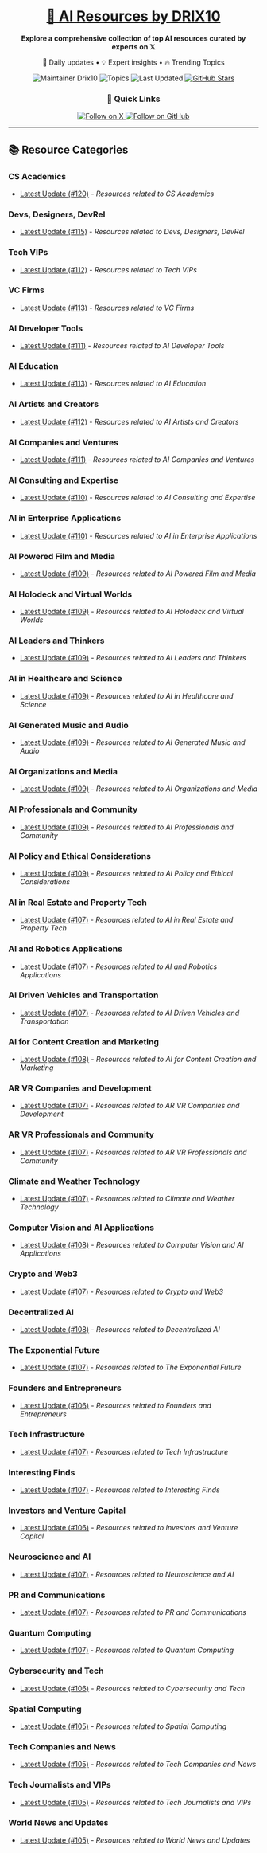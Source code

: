 
<div align="center">
  <h1><a href="https://x.com/DRIX_10_" target="_blank">🚀 AI Resources by DRIX10</a></h1>
  <p><strong>Explore a comprehensive collection of top AI resources curated by experts on 𝕏</strong></p>
  <p>🌟 Daily updates • 💡 Expert insights • 🔥 Trending Topics</p>

  <img src="https://img.shields.io/badge/Maintainer-Drix10-blue?style=for-the-badge" alt="Maintainer Drix10" />
  <img src="https://img.shields.io/badge/Topics-Everything%2C%20AI-red?style=for-the-badge" alt="Topics" />
  <img src="https://img.shields.io/github/last-commit/Drix10/ai-resources?style=for-the-badge&color=5D6D7E" alt="Last Updated" />
  <a href="https://github.com/Drix10/ai-resources"><img src="https://img.shields.io/github/stars/Drix10/ai-resources?style=for-the-badge&color=yellow" alt="GitHub Stars" /></a>

  <br>

  <h3>🌟 Quick Links</h3>
    <a href="https://x.com/DRIX_10_">
      <img src="https://img.shields.io/badge/Follow_on_𝕏-black?style=for-the-badge&logo=x&logoColor=white" alt="Follow on X" />
    </a>
    <a href="https://github.com/Drix10">
      <img src="https://img.shields.io/badge/Follow_on_GitHub-black?style=for-the-badge&logo=github&logoColor=white" alt="Follow on GitHub" />
    </a>
</div>

---

## 📚 Resource Categories

### CS Academics

*   [Latest Update (#120)](https://github.com/Drix10/ai-resources/blob/main/CS%20Academics/resources-120.md) - *Resources related to CS Academics*

### Devs, Designers, DevRel

*   [Latest Update (#115)](https://github.com/Drix10/ai-resources/blob/main/Devs%2C%20Designers%2C%20DevRel/resources-115.md) - *Resources related to Devs, Designers, DevRel*

### Tech VIPs

*   [Latest Update (#112)](https://github.com/Drix10/ai-resources/blob/main/Tech%20VIPs/resources-112.md) - *Resources related to Tech VIPs*

### VC Firms

*   [Latest Update (#113)](https://github.com/Drix10/ai-resources/blob/main/VC%20Firms/resources-113.md) - *Resources related to VC Firms*

### AI Developer Tools

*   [Latest Update (#111)](https://github.com/Drix10/ai-resources/blob/main/AI%20Developer%20Tools/resources-111.md) - *Resources related to AI Developer Tools*

### AI Education

*   [Latest Update (#113)](https://github.com/Drix10/ai-resources/blob/main/AI%20Education/resources-113.md) - *Resources related to AI Education*

### AI Artists and Creators

*   [Latest Update (#112)](https://github.com/Drix10/ai-resources/blob/main/AI%20Artists%20and%20Creators/resources-112.md) - *Resources related to AI Artists and Creators*

### AI Companies and Ventures

*   [Latest Update (#111)](https://github.com/Drix10/ai-resources/blob/main/AI%20Companies%20and%20Ventures/resources-111.md) - *Resources related to AI Companies and Ventures*

### AI Consulting and Expertise

*   [Latest Update (#110)](https://github.com/Drix10/ai-resources/blob/main/AI%20Consulting%20and%20Expertise/resources-110.md) - *Resources related to AI Consulting and Expertise*

### AI in Enterprise Applications

*   [Latest Update (#110)](https://github.com/Drix10/ai-resources/blob/main/AI%20in%20Enterprise%20Applications/resources-110.md) - *Resources related to AI in Enterprise Applications*

### AI Powered Film and Media

*   [Latest Update (#109)](https://github.com/Drix10/ai-resources/blob/main/AI%20Powered%20Film%20and%20Media/resources-109.md) - *Resources related to AI Powered Film and Media*

### AI Holodeck and Virtual Worlds

*   [Latest Update (#109)](https://github.com/Drix10/ai-resources/blob/main/AI%20Holodeck%20and%20Virtual%20Worlds/resources-109.md) - *Resources related to AI Holodeck and Virtual Worlds*

### AI Leaders and Thinkers

*   [Latest Update (#109)](https://github.com/Drix10/ai-resources/blob/main/AI%20Leaders%20and%20Thinkers/resources-109.md) - *Resources related to AI Leaders and Thinkers*

### AI in Healthcare and Science

*   [Latest Update (#109)](https://github.com/Drix10/ai-resources/blob/main/AI%20in%20Healthcare%20and%20Science/resources-109.md) - *Resources related to AI in Healthcare and Science*

### AI Generated Music and Audio

*   [Latest Update (#109)](https://github.com/Drix10/ai-resources/blob/main/AI%20Generated%20Music%20and%20Audio/resources-109.md) - *Resources related to AI Generated Music and Audio*

### AI Organizations and Media

*   [Latest Update (#109)](https://github.com/Drix10/ai-resources/blob/main/AI%20Organizations%20and%20Media/resources-109.md) - *Resources related to AI Organizations and Media*

### AI Professionals and Community

*   [Latest Update (#109)](https://github.com/Drix10/ai-resources/blob/main/AI%20Professionals%20and%20Community/resources-109.md) - *Resources related to AI Professionals and Community*

### AI Policy and Ethical Considerations

*   [Latest Update (#109)](https://github.com/Drix10/ai-resources/blob/main/AI%20Policy%20and%20Ethical%20Considerations/resources-109.md) - *Resources related to AI Policy and Ethical Considerations*

### AI in Real Estate and Property Tech

*   [Latest Update (#107)](https://github.com/Drix10/ai-resources/blob/main/AI%20in%20Real%20Estate%20and%20Property%20Tech/resources-107.md) - *Resources related to AI in Real Estate and Property Tech*

### AI and Robotics Applications

*   [Latest Update (#107)](https://github.com/Drix10/ai-resources/blob/main/AI%20and%20Robotics%20Applications/resources-107.md) - *Resources related to AI and Robotics Applications*

### AI Driven Vehicles and Transportation

*   [Latest Update (#107)](https://github.com/Drix10/ai-resources/blob/main/AI%20Driven%20Vehicles%20and%20Transportation/resources-107.md) - *Resources related to AI Driven Vehicles and Transportation*

### AI for Content Creation and Marketing

*   [Latest Update (#108)](https://github.com/Drix10/ai-resources/blob/main/AI%20for%20Content%20Creation%20and%20Marketing/resources-108.md) - *Resources related to AI for Content Creation and Marketing*

### AR VR Companies and Development

*   [Latest Update (#107)](https://github.com/Drix10/ai-resources/blob/main/AR%20VR%20Companies%20and%20Development/resources-107.md) - *Resources related to AR VR Companies and Development*

### AR VR Professionals and Community

*   [Latest Update (#107)](https://github.com/Drix10/ai-resources/blob/main/AR%20VR%20Professionals%20and%20Community/resources-107.md) - *Resources related to AR VR Professionals and Community*

### Climate and Weather Technology

*   [Latest Update (#107)](https://github.com/Drix10/ai-resources/blob/main/Climate%20and%20Weather%20Technology/resources-107.md) - *Resources related to Climate and Weather Technology*

### Computer Vision and AI Applications

*   [Latest Update (#108)](https://github.com/Drix10/ai-resources/blob/main/Computer%20Vision%20and%20AI%20Applications/resources-108.md) - *Resources related to Computer Vision and AI Applications*

### Crypto and Web3

*   [Latest Update (#107)](https://github.com/Drix10/ai-resources/blob/main/Crypto%20and%20Web3/resources-107.md) - *Resources related to Crypto and Web3*

### Decentralized AI

*   [Latest Update (#108)](https://github.com/Drix10/ai-resources/blob/main/Decentralized%20AI/resources-108.md) - *Resources related to Decentralized AI*

### The Exponential Future

*   [Latest Update (#107)](https://github.com/Drix10/ai-resources/blob/main/The%20Exponential%20Future/resources-107.md) - *Resources related to The Exponential Future*

### Founders and Entrepreneurs

*   [Latest Update (#106)](https://github.com/Drix10/ai-resources/blob/main/Founders%20and%20Entrepreneurs/resources-106.md) - *Resources related to Founders and Entrepreneurs*

### Tech Infrastructure

*   [Latest Update (#107)](https://github.com/Drix10/ai-resources/blob/main/Tech%20Infrastructure/resources-107.md) - *Resources related to Tech Infrastructure*

### Interesting Finds

*   [Latest Update (#107)](https://github.com/Drix10/ai-resources/blob/main/Interesting%20Finds/resources-107.md) - *Resources related to Interesting Finds*

### Investors and Venture Capital

*   [Latest Update (#106)](https://github.com/Drix10/ai-resources/blob/main/Investors%20and%20Venture%20Capital/resources-106.md) - *Resources related to Investors and Venture Capital*

### Neuroscience and AI

*   [Latest Update (#107)](https://github.com/Drix10/ai-resources/blob/main/Neuroscience%20and%20AI/resources-107.md) - *Resources related to Neuroscience and AI*

### PR and Communications

*   [Latest Update (#107)](https://github.com/Drix10/ai-resources/blob/main/PR%20and%20Communications/resources-107.md) - *Resources related to PR and Communications*

### Quantum Computing

*   [Latest Update (#107)](https://github.com/Drix10/ai-resources/blob/main/Quantum%20Computing/resources-107.md) - *Resources related to Quantum Computing*

### Cybersecurity and Tech

*   [Latest Update (#106)](https://github.com/Drix10/ai-resources/blob/main/Cybersecurity%20and%20Tech/resources-106.md) - *Resources related to Cybersecurity and Tech*

### Spatial Computing

*   [Latest Update (#105)](https://github.com/Drix10/ai-resources/blob/main/Spatial%20Computing/resources-105.md) - *Resources related to Spatial Computing*

### Tech Companies and News

*   [Latest Update (#105)](https://github.com/Drix10/ai-resources/blob/main/Tech%20Companies%20and%20News/resources-105.md) - *Resources related to Tech Companies and News*

### Tech Journalists and VIPs

*   [Latest Update (#105)](https://github.com/Drix10/ai-resources/blob/main/Tech%20Journalists%20and%20VIPs/resources-105.md) - *Resources related to Tech Journalists and VIPs*

### World News and Updates

*   [Latest Update (#105)](https://github.com/Drix10/ai-resources/blob/main/World%20News%20and%20Updates/resources-105.md) - *Resources related to World News and Updates*

